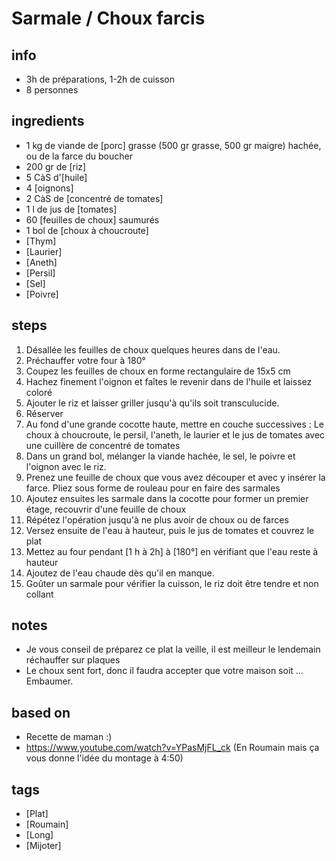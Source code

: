 # Sarmale / Choux farcis

## info  
* 3h de préparations, 1-2h de cuisson
* 8 personnes

## ingredients
* 1 kg de viande de [porc] grasse (500 gr grasse, 500 gr maigre) hachée, ou de la farce du boucher
* 200 gr de [riz]
* 5 CàS d'[huile]
* 4 [oignons]
* 2 CàS de [concentré de tomates]
* 1 l de jus de [tomates]
* 60 [feuilles de choux] saumurés
* 1 bol de [choux à choucroute]
* [Thym]
* [Laurier]
* [Aneth]
* [Persil]
* [Sel]
* [Poivre]

## steps  
1. Désallée les feuilles de choux quelques heures dans de l'eau. 
2. Préchauffer votre four à 180°
3. Coupez les feuilles de choux en forme rectangulaire de 15x5 cm
4. Hachez finement l'oignon et faîtes le revenir dans de l'huile et laissez coloré
5. Ajouter le riz et laisser griller jusqu'à qu'ils soit transculucide.
6. Réserver
7. Au fond d'une grande cocotte haute, mettre en couche successives : Le choux à choucroute, le persil, l'aneth, le laurier et le jus de tomates avec une cuillère de concentré de tomates
8. Dans un grand bol, mélanger la viande hachée, le sel, le poivre et l'oignon avec le riz. 
9. Prenez une feuille de choux que vous avez découper et avec y insérer la farce. Pliez sous forme de rouleau pour en faire des sarmales
10. Ajoutez ensuites les sarmale dans la cocotte pour former un premier étage, recouvrir d'une feuille de choux
11. Répétez l'opération jusqu'à ne plus avoir de choux ou de farces
12. Versez ensuite de l'eau à hauteur, puis le jus de tomates et couvrez le plat
13. Mettez au four pendant [1 h à 2h] à [180°] en vérifiant que l'eau reste à hauteur
14. Ajoutez de l'eau chaude dès qu'il en manque.
15. Goûter un sarmale pour vérifier la cuisson, le riz doit être tendre et non collant

## notes
* Je vous conseil de préparez ce plat la veille, il est meilleur le lendemain réchauffer sur plaques
* Le choux sent fort, donc il faudra accepter que votre maison soit ... Embaumer. 

## based on  
* Recette de maman :)
* https://www.youtube.com/watch?v=YPasMjFL_ck (En Roumain mais ça vous donne l'idée du montage à 4:50)

## tags
* [Plat]
* [Roumain]
* [Long]
* [Mijoter]